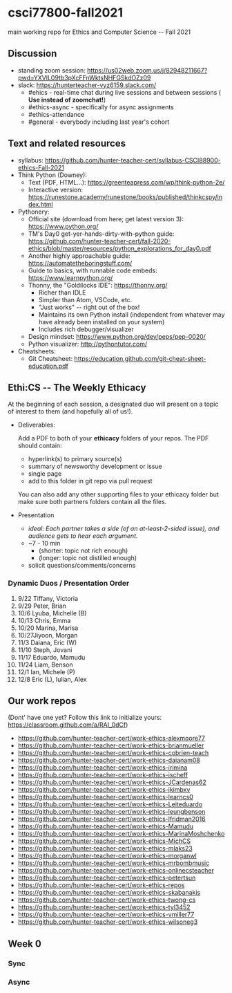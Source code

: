 # csci77800-fall2021
main working repo for Ethics and Computer Science -- Fall 2021

## Discussion
- standing zoom session: https://us02web.zoom.us/j/82948211667?pwd=YXVlL09tb3pXcFFnWktsNHFGSkdOZz09
- slack: https://hunterteacher-vyz6159.slack.com/
  - #ehics - real-time chat during live sessions and between sessions ( __Use instead of zoomchat!__)
  - #ethics-async - specifically for async assignments
  - #ethics-attendance 
  - #general - everybody including last year's cohort

## Text and related resources
- syllabus: https://github.com/hunter-teacher-cert/syllabus-CSCI88900-ethics-Fall-2021
- Think Python (Downey):
  - Text (PDF, HTML...): https://greenteapress.com/wp/think-python-2e/
  - Interactive version: https://runestone.academy/runestone/books/published/thinkcspy/index.html
- Pythonery: 
  - Official site (download from here; get latest version 3): https://www.python.org/
  - TM's Day0 get-yer-hands-dirty-with-python guide: https://github.com/hunter-teacher-cert/fall-2020-ethics/blob/master/resources/python_explorations_for_day0.pdf
  - Another highly approachable guide: https://automatetheboringstuff.com/
  - Guide to basics, with runnable code embeds: https://www.learnpython.org/
  - Thonny, the "Goldilocks IDE": https://thonny.org/
    - Richer than IDLE
    - Simpler than Atom, VSCode, etc.
    - "Just works" -- right out of the box!
    - Maintains its own Python install (independent from whatever may have already been installed on your system)
    - Includes rich debugger/visualizer
  - Design mindset: https://www.python.org/dev/peps/pep-0020/
  - Python visualizer: http://pythontutor.com/
- Cheatsheets:
  - Git Cheatsheet: https://education.github.com/git-cheat-sheet-education.pdf

## Ethi:CS -- The Weekly Ethicacy
At the beginning of each session, a designated duo will present on a topic of interest to them (and hopefully all of us!).

- Deliverables:

  Add a PDF to both of your **ethicacy** folders of your repos. The  PDF should contain:
  - hyperlink(s) to primary source(s) 
  - summary of newsworthy development or issue
  - single page
  - add to this folder in git repo via pull request

  You can also add any other supporting files to your ethicacy folder but make sure both partners folders contain all the files.
  
  
- Presentation
  - _ideal: Each partner takes a side (of an at-least-2-sided issue), and audience gets to hear each argument._
  - ~7 - 10 min
    - (shorter: topic not rich enough)
    - (longer: topic not distilled enough)
  - solicit questions/comments/concerns

### Dynamic Duos / Presentation Order



1. 9/22 Tiffany, Victoria 
2. 9/29 Peter, Brian
3. 10/6 Lyuba, Michelle (B)
4. 10/13 Chris, Emma
5. 10/20 Marina, Marisa
6. 10/27Jiyoon, Morgan
7. 11/3 Daiana, Eric (W)
8. 11/10 Steph, Jovani
9. 11/17 Eduardo, Mamudu
10. 11/24 Liam, Benson
11. 12/1 Ian, Michele (P)
12. 12/8 Eric (L), Iulian, Alex


## Our work repos
(Dont' have one yet? Follow this link to initialize yours:  https://classroom.github.com/a/RAI_0dCf)

- https://github.com/hunter-teacher-cert/work-ethics-alexmoore77
- https://github.com/hunter-teacher-cert/work-ethics-brianmueller
- https://github.com/hunter-teacher-cert/work-ethics-cobrien-teach
- https://github.com/hunter-teacher-cert/work-ethics-daianam08
- https://github.com/hunter-teacher-cert/work-ethics-irimina
- https://github.com/hunter-teacher-cert/work-ethics-ischeff
- https://github.com/hunter-teacher-cert/work-ethics-JCardenas62
- https://github.com/hunter-teacher-cert/work-ethics-jkimbxv
- https://github.com/hunter-teacher-cert/work-ethics-learncs0
- https://github.com/hunter-teacher-cert/work-ethics-Leiteduardo
- https://github.com/hunter-teacher-cert/work-ethics-leungbenson
- https://github.com/hunter-teacher-cert/work-ethics-lfridman2016
- https://github.com/hunter-teacher-cert/work-ethics-Mamudu
- https://github.com/hunter-teacher-cert/work-ethics-MarinaMoshchenko
- https://github.com/hunter-teacher-cert/work-ethics-MichCS
- https://github.com/hunter-teacher-cert/work-ethics-mlaks23
- https://github.com/hunter-teacher-cert/work-ethics-morganwl
- https://github.com/hunter-teacher-cert/work-ethics-mrbombmusic
- https://github.com/hunter-teacher-cert/work-ethics-onlinecsteacher
- https://github.com/hunter-teacher-cert/work-ethics-petertsun
- https://github.com/hunter-teacher-cert/work-ethics-repos
- https://github.com/hunter-teacher-cert/work-ethics-skabanakis
- https://github.com/hunter-teacher-cert/work-ethics-twong-cs
- https://github.com/hunter-teacher-cert/work-ethics-tyl3452
- https://github.com/hunter-teacher-cert/work-ethics-vmiller77
- https://github.com/hunter-teacher-cert/work-ethics-wilsoneg3

## Week 0 
### Sync

### Async


